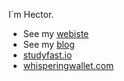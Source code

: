 I´m Hector.

* See my [webiste](https://hectoragvz.github.io/)
* See my [blog](https://hectoragvz.substack.com/)
* [studyfast.io](https://www.studyfast.io/)
* [whisperingwallet.com](https://www.whisperingwallet.com/)
